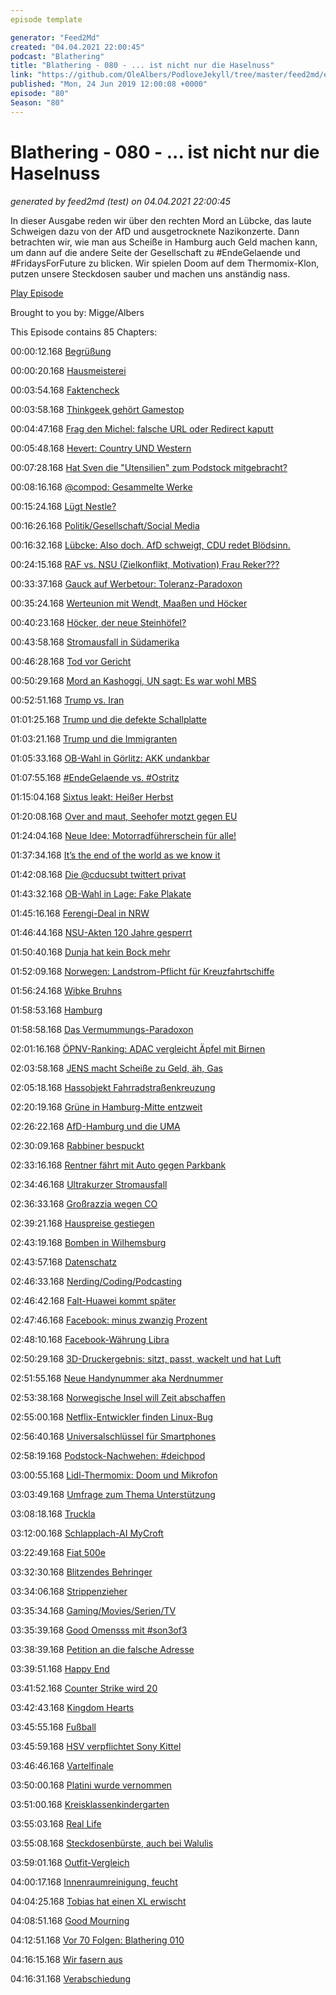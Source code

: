 ```yaml
---
episode template

generator: "Feed2Md"
created: "04.04.2021 22:00:45"
podcast: "Blathering"
title: "Blathering - 080 - ... ist nicht nur die Haselnuss"
link: "https://github.com/OleAlbers/PodloveJekyll/tree/master/feed2md/example/export/seasons/4/2019/6/Blathering - 080 - ... ist nicht nur die Haselnuss.md"
published: "Mon, 24 Jun 2019 12:00:08 +0000"
episode: "80"
Season: "80"
---
```


# Blathering - 080 - ... ist nicht nur die Haselnuss
_generated by feed2md (test) on 04.04.2021 22:00:45_

In dieser Ausgabe reden wir über den rechten Mord an Lübcke, das laute Schweigen dazu von der AfD und ausgetrocknete Nazikonzerte. Dann betrachten wir, wie man aus Scheiße in Hamburg auch Geld machen kann, um dann auf die andere Seite der Gesellschaft zu #EndeGelaende und #FridaysForFuture zu blicken. Wir spielen Doom auf dem Thermomix-Klon, putzen unsere Steckdosen sauber und machen uns anständig nass.

[Play Episode](https://www.blathering.de/podlove/file/835/s/feed/c/mp3/blathering_080.mp3)

Brought to you by: Migge/Albers

This Episode contains 85 Chapters:


00:00:12.168 [Begrüßung]()

00:00:20.168 [Hausmeisterei]()

00:03:54.168 [Faktencheck]()

00:03:58.168 [Thinkgeek gehört Gamestop](https://techcrunch.com/2019/06/14/thinkgeek-com-to-close-replaced-as-a-section-of-gamestop/)

00:04:47.168 [Frag den Michel: falsche URL oder Redirect kaputt](https://www.hamburg.de/fragdenmichel)

00:05:48.168 [Hevert: Country UND Western](http://www.hevert.com/market-de/de)

00:07:28.168 [Hat Sven die "Utensilien" zum Podstock mitgebracht?](https://twitter.com/evildanwallace/status/1140519148348432384)

00:08:16.168 [@compod: Gesammelte Werke](https://twitter.com/search?l=&q=from%3Acompod%20%40blathering_pod%20since%3A2019-06-16%20until%3A2019-06-23&src=typd&lang=de)

00:15:24.168 [Lügt Nestle?](https://www.tagesspiegel.de/wirtschaft/naehrwerte-von-zucker-fett-und-salz-verbraucherzentrale-bezweifelt-nestle-aussagen/24473466.html)

00:16:26.168 [Politik/Gesellschaft/Social Media]()

00:16:32.168 [Lübcke: Also doch. AfD schweigt, CDU redet Blödsinn.](https://www.spiegel.de/panorama/justiz/walter-luebcke-generalbundesanwalt-uebernimmt-mordfall-a-1272754.html)

00:24:15.168 [RAF vs. NSU (Zielkonflikt, Motivation) Frau Reker???](https://www.deutschlandfunkkultur.de/rechtsterrorismus-in-der-bundesrepublik-verdraengte.976.de.html?dram:article_id=375999)

00:33:37.168 [Gauck auf Werbetour: Toleranz-Paradoxon](https://www.reddit.com/r/LateStageCapitalism/comments/6ub41y/the_paradox_of_tolerance/)

00:35:24.168 [Werteunion mit Wendt, Maaßen und Höcker](https://de.wikipedia.org/wiki/Ralf_H%C3%B6cker)

00:40:23.168 [Höcker, der neue Steinhöfel?](https://de.wikipedia.org/wiki/Akif_Pirin%C3%A7ci#Auftritt_zum_Pegida-Jahrestag_im_Oktober_2015)

00:43:58.168 [Stromausfall in Südamerika](https://www.faz.net/aktuell/wirtschaft/suedamerika-ohne-elektrizitaet-offene-ursache-fuer-stromausfall-16239274.html)

00:46:28.168 [Tod vor Gericht](http://www.taz.de/Aegyptens-Ex-Praesident/!5600703/)

00:50:29.168 [Mord an Kashoggi, UN sagt: Es war wohl MBS](https://www.tagesschau.de/ausland/khashoggi-untersuchung-101.html)

00:52:51.168 [Trump vs. Iran](https://www.deutschlandfunk.de/konflikt-mit-dem-iran-wer-beraet-donald-trump.1773.de.html?dram:article_id=452091)

01:01:25.168 [Trump und die defekte Schallplatte](https://twitter.com/tmigge/status/1141592203460059136)

01:03:21.168 [Trump und die Immigranten](https://www.newsweek.com/migrant-children-border-trump-administration-1445090)

01:05:33.168 [OB-Wahl in Görlitz: AKK undankbar](https://twitter.com/jutta_ditfurth/status/1140363296945647616?s=19)

01:07:55.168 [#EndeGelaende vs. #Ostritz](https://twitter.com/DerSPIEGEL/status/1142489448069734401)

01:15:04.168 [Sixtus leakt: Heißer Herbst](https://sixtus.net/die-cdu-sa-ueber-die-versoehnung-des-nationalen-mit-dem-sozialen/)

01:20:08.168 [Over and maut, Seehofer motzt gegen EU](https://www.br.de/nachrichten/deutschland-welt/pkw-maut-bund-muss-bereits-abgeschlossene-vertraege-kuendigen,RTpM03R)

01:24:04.168 [Neue Idee: Motorradführerschein für alle!](https://twitter.com/FrauWeh/status/1141591691926921216)

01:37:34.168 [It’s the end of the world as we know it](https://www.sueddeutsche.de/wissen/kanada-permafrost-klimawandel-co2-1.4489525)

01:42:08.168 [Die @cducsubt twittert privat](https://twitter.com/HerrUschi/status/1140557543825129472)

01:43:32.168 [OB-Wahl in Lage: Fake Plakate](https://www.lz.de/lippe/lage/22483800_Neu-angebrachte-CDU-Wahlplakate-veraergern-andere-Fraktionen.html)

01:45:16.168 [Ferengi-Deal in NRW](https://twitter.com/a_watch/status/1141716618961195011)

01:46:44.168 [NSU-Akten 120 Jahre gesperrt](https://www.t-online.de/nachrichten/deutschland/innenpolitik/id_84106974/warum-bleibt-die-nsu-akte-120-jahre-unter-verschluss-.html)

01:50:40.168 [Dunja hat kein Bock mehr](https://twitter.com/dunjahayali/status/1141636173351280640/photo/1)

01:52:09.168 [Norwegen: Landstrom-Pflicht für Kreuzfahrtschiffe](https://polarkreisportal.de/kreuzfahrtschiffe-norwegen-zukunft-mit-batterie-und-landstrom)

01:56:24.168 [Wibke Bruhns](https://www.tagesspiegel.de/gesellschaft/medien/erste-nachrichtenfrau-des-zdf-wibke-bruhns-ist-tot/24480456.html)

01:58:53.168 [Hamburg]()

01:58:58.168 [Das Vermummungs-Paradoxon](https://taz.de/Zivilbeamte-im-schwarzen-Block-bei-G20/!5505557/)

02:01:16.168 [ÖPNV-Ranking: ADAC vergleicht Äpfel mit Birnen](https://www.hamburg1.de/nachrichten/40986/ADAC_Preisvergleich_sorgt_fuer_Verwirrung.html)

02:03:58.168 [JENS macht Scheiße zu Geld, äh, Gas](https://www.hamburg1.de/nachrichten/40977/Hamburg_Water_Cycle_in_Betrieb.html)

02:05:18.168 [Hassobjekt Fahrradstraßenkreuzung](https://hamburg.adfc.de/verkehr/themen-a-z/velorouten/veloroute-6/lerchenfeld-neue-ampel-schafft-klarheit/)

02:20:19.168 [Grüne in Hamburg-Mitte entzweit](https://www.hamburg1.de/nachrichten/41012/Gruene_1_und_Gruene_2.html)

02:26:22.168 [AfD-Hamburg und die UMA](https://www.hamburg.de/basfi/stellungnahmen/12717548/stellungnahme-2019-06-20-stargarder-strasse)

02:30:09.168 [Rabbiner bespuckt](https://www.ndr.de/nachrichten/hamburg/Spuckattacke-auf-Landesrabbiner-in-Hamburg,rabbiner126.html)

02:33:16.168 [Rentner fährt mit Auto gegen Parkbank](https://www.hamburg1.de/nachrichten/40957/Senior_legt_Irrfahrt_vor_Krankenhaus_hin.html)

02:34:46.168 [Ultrakurzer Stromausfall](https://twitter.com/stammtischphilo/status/1141944963351162880)

02:36:33.168 [Großrazzia wegen CO](https://www.mopo.de/hamburg/polizei/grossrazzia-in-hamburg-zoll-und-polizei-stuermen-shisha-bars---extrem-hohe-co-werte-32733198)

02:39:21.168 [Hauspreise gestiegen](https://www.abendblatt.de/hamburg/article226227693/Preise-fuer-Wohnimmobilien-in-Hamburg-schon-wieder-gestiegen.html)

02:43:19.168 [Bomben in Wilhemsburg](https://www.hamburg1.de/nachrichten/40967/Fliegerbombe_erfolgreich_entschaerft.html)

02:43:57.168 [Datenschatz](http://www.urbandataplatform.hamburg/)

02:46:33.168 [Nerding/Coding/Podcasting]()

02:46:42.168 [Falt-Huawei kommt später](https://www.zdnet.de/88362399/huawei-verschiebt-verkaufsstart-von-mate-x-um-drei-monate/)

02:47:46.168 [Facebook: minus zwanzig Prozent](https://www.theguardian.com/technology/2019/jun/20/facebook-usage-collapsed-since-scandal-data-shows)

02:48:10.168 [Facebook-Währung Libra](https://www.tagesschau.de/wirtschaft/facebook-digitale-weltwaehrung-101.html)

02:50:29.168 [3D-Druckergebnis: sitzt, passt, wackelt und hat Luft](https://www.dailymotion.com/video/x2howud)

02:51:55.168 [Neue Handynummer aka Nerdnummer](https://twitter.com/stammtischphilo/status/1140543533595729920)

02:53:38.168 [Norwegische Insel will Zeit abschaffen](https://www.theguardian.com/world/2019/jun/20/sommaroy-island-norway-attempt-create-first-time-free-zone)

02:55:00.168 [Netflix-Entwickler finden Linux-Bug](https://www.linux-magazin.de/news/netflix-entdeckt-sicherheitsluecken-im-linux-kernel/)

02:56:40.168 [Universalschlüssel für Smartphones](https://www.zdnet.de/88362423/sicherheitsanbieter-wir-koennen-jedes-ios-geraet-knacken/)

02:58:19.168 [Podstock-Nachwehen: #deichpod](https://twitter.com/schaarsen/status/1139140796366630912)

03:00:55.168 [Lidl-Thermomix: Doom und Mikrofon](https://www.mimikama.at/featured/thermomix-klon-mit-mikro/)

03:03:49.168 [Umfrage zum Thema  Unterstützung](https://twitter.com/tmigge/status/1141263793495957505)

03:08:18.168 [Truckla](https://www.youtube.com/watch?v=jKv_N0IDS2A)

03:12:00.168 [Schlapplach-AI MyCroft](https://twitter.com/stammtischphilo/status/1142492431897845760)

03:22:49.168 [Fiat 500e](https://wrint.de/2019/06/20/wr956-fiat-500e/)

03:32:30.168 [Blitzendes Behringer](https://twitter.com/stammtischphilo/status/1140518795842400257)

03:34:06.168 [Strippenzieher](https://twitter.com/stammtischphilo/status/1141960685292834816)

03:35:34.168 [Gaming/Movies/Serien/TV]()

03:35:39.168 [Good Omensss mit #son3of3](https://twitter.com/stammtischphilo/status/1141946838737674240)

03:38:39.168 [Petition an die falsche Adresse](https://www.theguardian.com/books/2019/jun/20/petition-netflix-cancel-amazon-prime-good-omens-christian-neil-gaiman-terry-pratchett)

03:39:51.168 [Happy End](https://de.wikipedia.org/wiki/Happy!)

03:41:52.168 [Counter Strike wird 20](https://de.wikipedia.org/wiki/Counter-Strike)

03:42:43.168 [Kingdom Hearts](https://www.kingdomhearts.com/home/de/)

03:45:55.168 [Fußball]()

03:45:59.168 [HSV verpflichtet Sony Kittel](https://www.t-online.de/sport/fussball/2-bundesliga/id_85946164/2-bundesliga-hsv-schnappt-sich-ingolstadt-zauberfuss-sonny-kittel.html)

03:46:46.168 [Vartelfinale](http://www.spox.com/de/sport/fussball/frauen-fussball/1906/Artikel/var-drama-bei-wm-kamerunerinnen-drohen-gegen-england-mit-spielabbrauch.html)

03:50:00.168 [Platini wurde vernommen](https://www.sportschau.de/fussball/international/platini-haft-100.html)

03:51:00.168 [Kreisklassenkindergarten]()

03:55:03.168 [Real Life]()

03:55:08.168 [Steckdosenbürste, auch bei Walulis](https://www.redecker.de/de/steckdosenbuerste-310612)

03:59:01.168 [Outfit-Vergleich](https://twitter.com/stammtischphilo/status/1141268026639224832)

04:00:17.168 [Innenraumreinigung, feucht](https://twitter.com/stammtischphilo/status/1141737643337756674)

04:04:25.168 [Tobias hat einen XL erwischt](https://twitter.com/tmigge/status/1140615645777801216)

04:08:51.168 [Good Mourning](https://www.good-mourning.de/)

04:12:51.168 [Vor 70 Folgen: Blathering 010](https://www.blathering.de/2016/10/blathering-010-schockierende-ein-und-ansichten/)

04:16:15.168 [Wir fasern aus]()

04:16:31.168 [Verabschiedung]()


